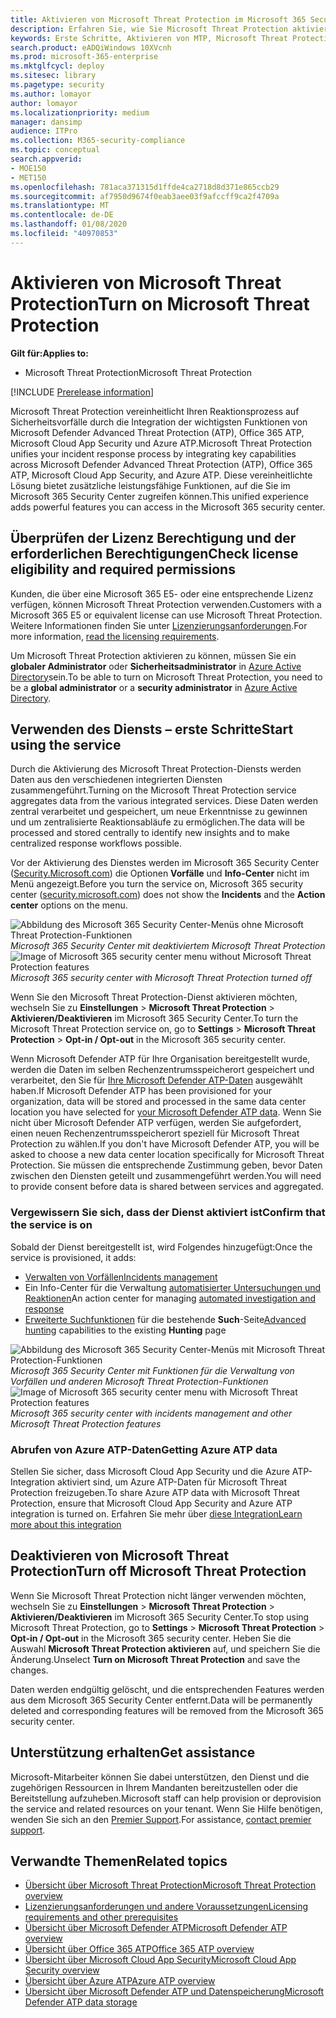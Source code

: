 ```yaml
---
title: Aktivieren von Microsoft Threat Protection im Microsoft 365 Security Center
description: Erfahren Sie, wie Sie Microsoft Threat Protection aktivieren und Ihre Reaktionen auf Sicherheitsvorfälle ergänzen können.
keywords: Erste Schritte, Aktivieren von MTP, Microsoft Threat Protection, M365, Sicherheit, Datenspeicherort, erforderliche Berechtigungen, Lizenz Berechtigung
search.product: eADQiWindows 10XVcnh
ms.prod: microsoft-365-enterprise
ms.mktglfcycl: deploy
ms.sitesec: library
ms.pagetype: security
ms.author: lomayor
author: lomayor
ms.localizationpriority: medium
manager: dansimp
audience: ITPro
ms.collection: M365-security-compliance
ms.topic: conceptual
search.appverid:
- MOE150
- MET150
ms.openlocfilehash: 781aca371315d1ffde4ca2718d8d371e865ccb29
ms.sourcegitcommit: af7950d9674f0eab3aee03f9afccff9ca2f4709a
ms.translationtype: MT
ms.contentlocale: de-DE
ms.lasthandoff: 01/08/2020
ms.locfileid: "40970853"
---
```

# <a name="turn-on-microsoft-threat-protection"></a><span data-ttu-id="16305-104">Aktivieren von Microsoft Threat Protection</span><span class="sxs-lookup"><span data-stu-id="16305-104">Turn on Microsoft Threat Protection</span></span>

<span data-ttu-id="16305-105">**Gilt für:**</span><span class="sxs-lookup"><span data-stu-id="16305-105">**Applies to:**</span></span>
- <span data-ttu-id="16305-106">Microsoft Threat Protection</span><span class="sxs-lookup"><span data-stu-id="16305-106">Microsoft Threat Protection</span></span>

[!INCLUDE [Prerelease information](../includes/prerelease.md)]

<span data-ttu-id="16305-107">Microsoft Threat Protection vereinheitlicht Ihren Reaktionsprozess auf Sicherheitsvorfälle durch die Integration der wichtigsten Funktionen von Microsoft Defender Advanced Threat Protection (ATP), Office 365 ATP, Microsoft Cloud App Security und Azure ATP.</span><span class="sxs-lookup"><span data-stu-id="16305-107">Microsoft Threat Protection unifies your incident response process by integrating key capabilities across Microsoft Defender Advanced Threat Protection (ATP), Office 365 ATP, Microsoft Cloud App Security, and Azure ATP.</span></span> <span data-ttu-id="16305-108">Diese vereinheitlichte Lösung bietet zusätzliche leistungsfähige Funktionen, auf die Sie im Microsoft 365 Security Center zugreifen können.</span><span class="sxs-lookup"><span data-stu-id="16305-108">This unified experience adds powerful features you can access in the Microsoft 365 security center.</span></span>

## <a name="check-license-eligibility-and-required-permissions"></a><span data-ttu-id="16305-109">Überprüfen der Lizenz Berechtigung und der erforderlichen Berechtigungen</span><span class="sxs-lookup"><span data-stu-id="16305-109">Check license eligibility and required permissions</span></span>
<span data-ttu-id="16305-110">Kunden, die über eine Microsoft 365 E5- oder eine entsprechende Lizenz verfügen, können Microsoft Threat Protection verwenden.</span><span class="sxs-lookup"><span data-stu-id="16305-110">Customers with a Microsoft 365 E5 or equivalent license can use Microsoft Threat Protection.</span></span> <span data-ttu-id="16305-111">Weitere Informationen finden Sie unter [Lizenzierungsanforderungen](prerequisites.md#licensing-requirements).</span><span class="sxs-lookup"><span data-stu-id="16305-111">For more information, [read the licensing requirements](prerequisites.md#licensing-requirements).</span></span>

 <span data-ttu-id="16305-112">Um Microsoft Threat Protection aktivieren zu können, müssen Sie ein **globaler Administrator** oder **Sicherheitsadministrator** in [Azure Active Directory](https://docs.microsoft.com/azure/active-directory/users-groups-roles/directory-assign-admin-roles#available-roles)sein.</span><span class="sxs-lookup"><span data-stu-id="16305-112">To be able to turn on Microsoft Threat Protection, you need to be a **global administrator** or a **security administrator** in [Azure Active Directory](https://docs.microsoft.com/azure/active-directory/users-groups-roles/directory-assign-admin-roles#available-roles).</span></span>

## <a name="start-using-the-service"></a><span data-ttu-id="16305-113">Verwenden des Diensts – erste Schritte</span><span class="sxs-lookup"><span data-stu-id="16305-113">Start using the service</span></span>
<span data-ttu-id="16305-114">Durch die Aktivierung des Microsoft Threat Protection-Diensts werden Daten aus den verschiedenen integrierten Diensten zusammengeführt.</span><span class="sxs-lookup"><span data-stu-id="16305-114">Turning on the Microsoft Threat Protection service aggregates data from the various integrated services.</span></span> <span data-ttu-id="16305-115">Diese Daten werden zentral verarbeitet und gespeichert, um neue Erkenntnisse zu gewinnen und um zentralisierte Reaktionsabläufe zu ermöglichen.</span><span class="sxs-lookup"><span data-stu-id="16305-115">The data will be processed and stored centrally to identify new insights and to make centralized response workflows possible.</span></span>

<span data-ttu-id="16305-116">Vor der Aktivierung des Dienstes werden im Microsoft 365 Security Center ([Security.Microsoft.com](https://security.microsoft.com)) die Optionen **Vorfälle** und **Info-Center** nicht im Menü angezeigt.</span><span class="sxs-lookup"><span data-stu-id="16305-116">Before you turn the service on, Microsoft 365 security center ([security.microsoft.com](https://security.microsoft.com)) does not show the **Incidents** and the **Action center** options on the menu.</span></span>

<span data-ttu-id="16305-117">![Abbildung des Microsoft 365 Security Center-Menüs ohne Microsoft Threat Protection-Funktionen](../images/mtp-off.png)
*Microsoft 365 Security Center mit deaktiviertem Microsoft Threat Protection*</span><span class="sxs-lookup"><span data-stu-id="16305-117">![Image of Microsoft 365 security center menu without Microsoft Threat Protection features](../images/mtp-off.png)
*Microsoft 365 security center with Microsoft Threat Protection turned off*</span></span>

<span data-ttu-id="16305-118">Wenn Sie den Microsoft Threat Protection-Dienst aktivieren möchten, wechseln Sie zu **Einstellungen** > **Microsoft Threat Protection** > **Aktivieren/Deaktivieren** im Microsoft 365 Security Center.</span><span class="sxs-lookup"><span data-stu-id="16305-118">To turn the Microsoft Threat Protection service on, go to **Settings** > **Microsoft Threat Protection** > **Opt-in / Opt-out** in the Microsoft 365 security center.</span></span>

<span data-ttu-id="16305-119">Wenn Microsoft Defender ATP für Ihre Organisation bereitgestellt wurde, werden die Daten im selben Rechenzentrumsspeicherort gespeichert und verarbeitet, den Sie für [Ihre Microsoft Defender ATP-Daten](https://docs.microsoft.com/windows/security/threat-protection/microsoft-defender-atp/data-storage-privacy) ausgewählt haben.</span><span class="sxs-lookup"><span data-stu-id="16305-119">If Microsoft Defender ATP has been provisioned for your organization, data will be stored and processed in the same data center location you have selected for [your Microsoft Defender ATP data](https://docs.microsoft.com/windows/security/threat-protection/microsoft-defender-atp/data-storage-privacy).</span></span> <span data-ttu-id="16305-120">Wenn Sie nicht über Microsoft Defender ATP verfügen, werden Sie aufgefordert, einen neuen Rechenzentrumsspeicherort speziell für Microsoft Threat Protection zu wählen.</span><span class="sxs-lookup"><span data-stu-id="16305-120">If you don't have Microsoft Defender ATP, you will be asked to choose a new data center location specifically for Microsoft Threat Protection.</span></span> <span data-ttu-id="16305-121">Sie müssen die entsprechende Zustimmung geben, bevor Daten zwischen den Diensten geteilt und zusammengeführt werden.</span><span class="sxs-lookup"><span data-stu-id="16305-121">You will need to provide consent before data is shared between services and aggregated.</span></span>

### <a name="confirm-that-the-service-is-on"></a><span data-ttu-id="16305-122">Vergewissern Sie sich, dass der Dienst aktiviert ist</span><span class="sxs-lookup"><span data-stu-id="16305-122">Confirm that the service is on</span></span>
<span data-ttu-id="16305-123">Sobald der Dienst bereitgestellt ist, wird Folgendes hinzugefügt:</span><span class="sxs-lookup"><span data-stu-id="16305-123">Once the service is provisioned, it adds:</span></span>

- [<span data-ttu-id="16305-124">Verwalten von Vorfällen</span><span class="sxs-lookup"><span data-stu-id="16305-124">Incidents management</span></span>](incidents-overview.md)
- <span data-ttu-id="16305-125">Ein Info-Center für die Verwaltung [automatisierter Untersuchungen und Reaktionen](mtp-autoir.md)</span><span class="sxs-lookup"><span data-stu-id="16305-125">An action center for managing [automated investigation and response](mtp-autoir.md)</span></span>
- <span data-ttu-id="16305-126">[Erweiterte Suchfunktionen](advanced-hunting-overview.md) für die bestehende **Such**-Seite</span><span class="sxs-lookup"><span data-stu-id="16305-126">[Advanced hunting](advanced-hunting-overview.md) capabilities to the existing **Hunting** page</span></span>

<span data-ttu-id="16305-127">![Abbildung des Microsoft 365 Security Center-Menüs mit Microsoft Threat Protection-Funktionen](../images/mtp-on.png)
*Microsoft 365 Security Center mit Funktionen für die Verwaltung von Vorfällen und anderen Microsoft Threat Protection-Funktionen*</span><span class="sxs-lookup"><span data-stu-id="16305-127">![Image of Microsoft 365 security center menu with Microsoft Threat Protection features](../images/mtp-on.png)
*Microsoft 365 security center with incidents management and other Microsoft Threat Protection features*</span></span>

### <a name="getting-azure-atp-data"></a><span data-ttu-id="16305-128">Abrufen von Azure ATP-Daten</span><span class="sxs-lookup"><span data-stu-id="16305-128">Getting Azure ATP data</span></span>
<span data-ttu-id="16305-129">Stellen Sie sicher, dass Microsoft Cloud App Security und die Azure ATP-Integration aktiviert sind, um Azure ATP-Daten für Microsoft Threat Protection freizugeben.</span><span class="sxs-lookup"><span data-stu-id="16305-129">To share Azure ATP data with Microsoft Threat Protection, ensure that Microsoft Cloud App Security and Azure ATP integration is turned on.</span></span> <span data-ttu-id="16305-130">Erfahren Sie mehr über [diese Integration](https://docs.microsoft.com/cloud-app-security/aatp-integration)</span><span class="sxs-lookup"><span data-stu-id="16305-130">[Learn more about this integration](https://docs.microsoft.com/cloud-app-security/aatp-integration)</span></span>


## <a name="turn-off-microsoft-threat-protection"></a><span data-ttu-id="16305-131">Deaktivieren von Microsoft Threat Protection</span><span class="sxs-lookup"><span data-stu-id="16305-131">Turn off Microsoft Threat Protection</span></span>
<span data-ttu-id="16305-132">Wenn Sie Microsoft Threat Protection nicht länger verwenden möchten, wechseln Sie zu **Einstellungen** > **Microsoft Threat Protection** > **Aktivieren/Deaktivieren** im Microsoft 365 Security Center.</span><span class="sxs-lookup"><span data-stu-id="16305-132">To stop using Microsoft Threat Protection, go to **Settings** > **Microsoft Threat Protection** > **Opt-in / Opt-out** in the Microsoft 365 security center.</span></span> <span data-ttu-id="16305-133">Heben Sie die Auswahl **Microsoft Threat Protection aktivieren** auf, und speichern Sie die Änderung.</span><span class="sxs-lookup"><span data-stu-id="16305-133">Unselect **Turn on Microsoft Threat Protection** and save the changes.</span></span>

<span data-ttu-id="16305-134">Daten werden endgültig gelöscht, und die entsprechenden Features werden aus dem Microsoft 365 Security Center entfernt.</span><span class="sxs-lookup"><span data-stu-id="16305-134">Data will be permanently deleted and corresponding features will be removed from the Microsoft 365 security center.</span></span>

## <a name="get-assistance"></a><span data-ttu-id="16305-135">Unterstützung erhalten</span><span class="sxs-lookup"><span data-stu-id="16305-135">Get assistance</span></span>

<span data-ttu-id="16305-136">Microsoft-Mitarbeiter können Sie dabei unterstützen, den Dienst und die zugehörigen Ressourcen in Ihrem Mandanten bereitzustellen oder die Bereitstellung aufzuheben.</span><span class="sxs-lookup"><span data-stu-id="16305-136">Microsoft staff can help provision or deprovision the service and related resources on your tenant.</span></span> <span data-ttu-id="16305-137">Wenn Sie Hilfe benötigen, wenden Sie sich an den [Premier Support](https://go.microsoft.com/fwlink/?LinkID=733758).</span><span class="sxs-lookup"><span data-stu-id="16305-137">For assistance, [contact premier support](https://go.microsoft.com/fwlink/?LinkID=733758).</span></span>

## <a name="related-topics"></a><span data-ttu-id="16305-138">Verwandte Themen</span><span class="sxs-lookup"><span data-stu-id="16305-138">Related topics</span></span>

- [<span data-ttu-id="16305-139">Übersicht über Microsoft Threat Protection</span><span class="sxs-lookup"><span data-stu-id="16305-139">Microsoft Threat Protection overview</span></span>](microsoft-threat-protection.md)
- [<span data-ttu-id="16305-140">Lizenzierungsanforderungen und andere Voraussetzungen</span><span class="sxs-lookup"><span data-stu-id="16305-140">Licensing requirements and other prerequisites</span></span>](prerequisites.md)
- [<span data-ttu-id="16305-141">Übersicht über Microsoft Defender ATP</span><span class="sxs-lookup"><span data-stu-id="16305-141">Microsoft Defender ATP overview</span></span>](https://docs.microsoft.com/windows/security/threat-protection/microsoft-defender-atp/microsoft-defender-advanced-threat-protection)
- [<span data-ttu-id="16305-142">Übersicht über Office 365 ATP</span><span class="sxs-lookup"><span data-stu-id="16305-142">Office 365 ATP overview</span></span>](../office-365-security/office-365-atp.md)
- [<span data-ttu-id="16305-143">Übersicht über Microsoft Cloud App Security</span><span class="sxs-lookup"><span data-stu-id="16305-143">Microsoft Cloud App Security overview</span></span>](https://docs.microsoft.com/cloud-app-security/what-is-cloud-app-security)
- [<span data-ttu-id="16305-144">Übersicht über Azure ATP</span><span class="sxs-lookup"><span data-stu-id="16305-144">Azure ATP overview</span></span>](https://docs.microsoft.com/azure-advanced-threat-protection/what-is-atp)
- [<span data-ttu-id="16305-145">Übersicht über Microsoft Defender ATP und Datenspeicherung</span><span class="sxs-lookup"><span data-stu-id="16305-145">Microsoft Defender ATP data storage</span></span>](https://docs.microsoft.com/windows/security/threat-protection/microsoft-defender-atp/data-storage-privacy)
